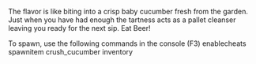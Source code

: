 
The flavor is like biting into a crisp baby cucumber fresh from the garden. Just when you have had enough the tartness acts as a pallet cleanser leaving you ready for the next sip. Eat Beer!

To spawn, use the following commands in the console (F3)
enablecheats
spawnitem crush_cucumber inventory